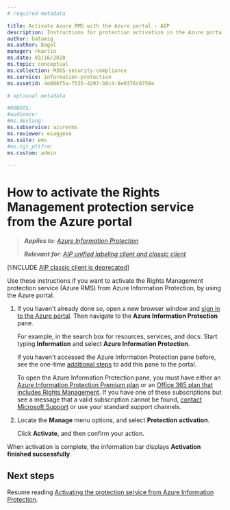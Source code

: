 ```yaml
---
# required metadata

title: Activate Azure RMS with the Azure portal - AIP
description: Instructions for protection activation in the Azure portal so that your organization can start to protect documents and emails.
author: batamig
ms.author: bagol
manager: rkarlin
ms.date: 03/16/2020
ms.topic: conceptual
ms.collection: M365-security-compliance
ms.service: information-protection
ms.assetid: 4e886f5a-f535-4207-b8c4-8e0376c0758e

# optional metadata

#ROBOTS:
#audience:
#ms.devlang:
ms.subservice: azurerms
ms.reviewer: esaggese
ms.suite: ems
#ms.tgt_pltfrm:
ms.custom: admin

---
```


# How to activate the Rights Management protection service from the Azure portal

>***Applies to**: [Azure Information Protection](https://azure.microsoft.com/pricing/details/information-protection)*
>
>***Relevant for**: [AIP unified labeling client and classic client](faqs.md#whats-the-difference-between-the-azure-information-protection-classic-and-unified-labeling-clients)*

[!INCLUDE [AIP classic client is deprecated](includes/classic-client-deprecation.md)]

Use these instructions if you want to activate the Rights Management protection service (Azure RMS) from Azure Information Protection, by using the Azure portal.

1. If you haven't already done so, open a new browser window and [sign in to the Azure portal](configure-policy.md#signing-in-to-the-azure-portal). Then navigate to the **Azure Information Protection** pane.
    
    For example, in the search box for resources, services, and docs: Start typing **Information** and select **Azure Information Protection**.
    
    If you haven't accessed the Azure Information Protection pane before, see the one-time [additional steps](configure-policy.md#to-access-the-azure-information-protection-pane-for-the-first-time) to add this pane to the portal.
    
    To open the Azure Information Protection pane, you must have either an [Azure Information Protection Premium plan](https://www.microsoft.com/cloud-platform/azure-information-protection-pricing) or an [Office 365 plan that includes Rights Management](https://download.microsoft.com/download/E/C/F/ECF42E71-4EC0-48FF-AA00-577AC14D5B5C/Azure_Information_Protection_licensing_datasheet_EN-US.pdf). If you have one of these subscriptions but see a message that a valid subscription cannot be found, [contact Microsoft Support](information-support.md#to-contact-microsoft-support) or use your standard support channels.

2. Locate the **Manage** menu options, and select **Protection activation**. 
    
    Click **Activate**, and then confirm your action. 

When activation is complete, the information bar displays **Activation finished successfully**.


## Next steps
Resume reading [Activating the protection service from Azure Information Protection](activate-service.md#configuring-onboarding-controls-for-a-phased-deployment).

